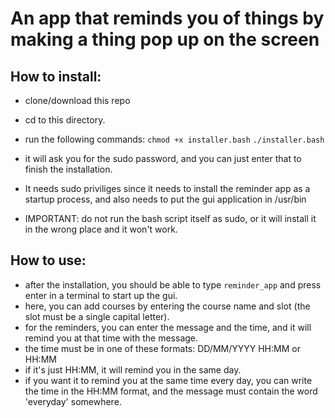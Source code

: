 # An app that reminds you of things by making a thing pop up on the screen

## How to install:

- clone/download this repo
- cd to this directory.
- run the following commands:
  `chmod +x installer.bash`
  `./installer.bash`

- it will ask you for the sudo password, and you can just enter that to finish the installation.
- It needs sudo priviliges since it needs to install the reminder app as a startup process, and also needs to put the gui application in /usr/bin
- IMPORTANT: do not run the bash script itself as sudo, or it will install it in the wrong place and it won't work.

## How to use:

- after the installation, you should be able to type `reminder_app` and press enter in a terminal to start up the gui.
- here, you can add courses by entering the course name and slot (the slot must be a single capital letter).
- for the reminders, you can enter the message and the time, and it will remind you at that time with the message.
- the time must be in one of these formats:
  DD/MM/YYYY HH:MM
  or
  HH:MM
- if it's just HH:MM, it will remind you in the same day.
- if you want it to remind you at the same time every day, you can write the time in the HH:MM format, and the message must contain the word 'everyday' somewhere.
